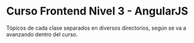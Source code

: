 # Curso Frontend Nivel 3 - AngularJS

Tópicos de cada clase separados en diversos directorios, según se va a avanzando dentro del curso.
